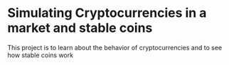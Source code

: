 # Simulating Cryptocurrencies in a market and stable coins

This project is to learn about the behavior of cryptocurrencies and to see how stable coins work
